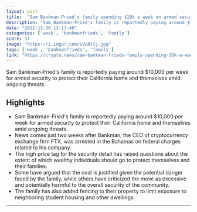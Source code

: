 ```yaml
---
layout: post
title:  "Sam Bankman-Fried's family spending $10k a week on armed security"
description: "Sam Bankman-Fried's family is reportedly paying around $10,000 per week for armed security to protect their California home and themselves amid ongoing threats."
date: "2022-12-30 13:13:40"
categories: ['week', 'bankmanfrieds', 'family']
score: 31
image: "https://i.imgur.com/sVcNttj.jpg"
tags: ['week', 'bankmanfrieds', 'family']
link: "https://crypto.news/sam-bankman-frieds-family-spending-10k-a-week-on-armed-security/"
---
```


Sam Bankman-Fried's family is reportedly paying around $10,000 per week for armed security to protect their California home and themselves amid ongoing threats.

## Highlights

- Sam Bankman-Fried's family is reportedly paying around $10,000 per week for armed security to protect their California home and themselves amid ongoing threats.
- News comes just two weeks after Bankman, the CEO of cryptocurrency exchange firm FTX, was arrested in the Bahamas on federal charges related to his company.
- The high price tag for the security detail has raised questions about the extent of which wealthy individuals should go to protect themselves and their families.
- Some have argued that the cost is justified given the potential danger faced by the family, while others have criticized the move as excessive and potentially harmful to the overall security of the community.
- The family has also added fencing to their property to limit exposure to neighboring student housing and other dwellings.

---

